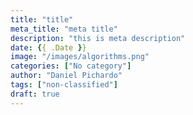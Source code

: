 ```yaml
---
title: "title"
meta_title: "meta title"
description: "this is meta description"
date: {{ .Date }}
image: "/images/algorithms.png"
categories: ["No category"]
author: "Daniel Pichardo"
tags: ["non-classified"]
draft: true
---
```

